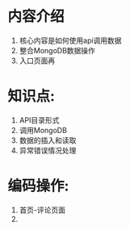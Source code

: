 # 内容介绍
1. 核心内容是如何使用api调用数据
2. 整合MongoDB数据操作
3. 入口页面再

# 知识点:
1. API目录形式
2. 调用MongoDB
3. 数据的插入和读取
4. 异常错误情况处理


# 编码操作:
1. 首页-评论页面
2. 